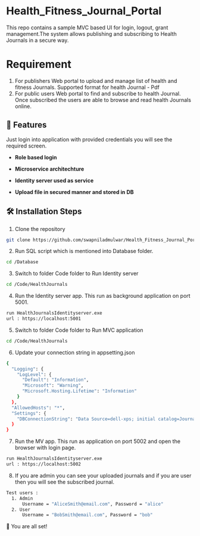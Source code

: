 # Health_Fitness_Journal_Portal

This repo contains a sample MVC based UI for login, logout, grant management.The system allows publishing and subscribing to Health Journals in a secure way.

# Requirement
1.	For publishers
      Web portal to upload and manage list of health and fitness Journals.
      Supported format for health Journal - Pdf
2.	For public users
      Web portal to find and subscribe to health Journal.
      Once subscribed the users are able to browse and read health Journals online.
      
## 🧐 Features

Just login into application with provided credentials you will see the required screen.

- **Role based login**

- **Microservice architechture**

- **Identity server used as service**

- **Upload file in secured manner and stored in DB**

## 🛠️ Installation Steps

1. Clone the repository

```bash
git clone https://github.com/swapniladmulwar/Health_Fitness_Journal_Portal.git
```

2. Run SQL script which is mentioned into Database folder.

```bash
cd /Database
```

3. Switch to folder Code folder to Run Identity server

```bash
cd /Code/HealthJournals
```

4. Run the Identity server app. This run as background application on port 5001.

```bash
run HealthJournalsIdentityserver.exe
url : https://localhost:5001
```

5. Switch to folder Code folder to Run MVC application
```bash
cd /Code/HealthJournals
```

6. Update your connection string in appsetting.json

```bash
{
  "Logging": {
    "LogLevel": {
      "Default": "Information",
      "Microsoft": "Warning",
      "Microsoft.Hosting.Lifetime": "Information"
    }
  },
  "AllowedHosts": "*",
  "Settings": {
    "DBConnectionString": "Data Source=dell-xps; initial catalog=Journal; user id=test; password=test@123#"
  }
}
```

7. Run the MV app. This run as application on port 5002 and open the browser with login page.

```bash
run HealthJournalsIdentityserver.exe
url : https://localhost:5002
```

8. If you are admin you can see your uploaded journals and if you are user then you will see the subscribed journal.

```bash
Test users : 
  1. Admin
      Username = "AliceSmith@email.com", Password = "alice"
  2. User
      Username = "BobSmith@email.com", Password = "bob"
```

🌟 You are all set!
